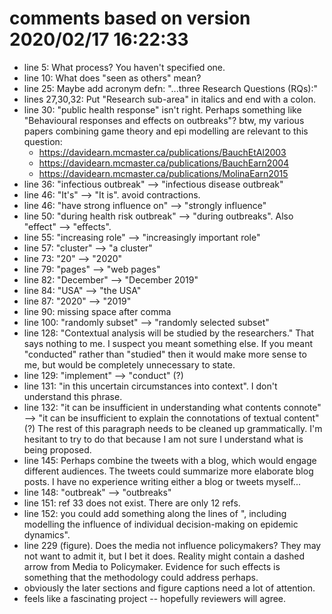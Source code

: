 
# comments based on version 2020/02/17 16:22:33

- line 5: What process?  You haven't specified one.
- line 10: What does "seen as others" mean?
- line 25: Maybe add acronym defn:  "...three Research Questions (RQs):"
- lines 27,30,32: Put "Research sub-area" in italics and end with a colon.
- line 30: "public health response" isn't right.  Perhaps something like "Behavioural responses and effects on outbreaks"?  btw, my various papers combining game theory and epi modelling are relevant to this question:
	- https://davidearn.mcmaster.ca/publications/BauchEtAl2003
	- https://davidearn.mcmaster.ca/publications/BauchEarn2004
	- https://davidearn.mcmaster.ca/publications/MolinaEarn2015
- line 36: "infectious outbreak" --> "infectious disease outbreak"
- line 46: "It's" --> "It is".  avoid contractions.
- line 46: "have strong influence on" --> "strongly influence"
- line 50: "during health risk outbreak" --> "during outbreaks".  Also "effect" --> "effects".
- line 55: "increasing role" --> "increasingly important role"
- line 57: "cluster" --> "a cluster"
- line 73: "20" --> "2020"
- line 79: "pages" --> "web pages"
- line 82: "December" --> "December 2019"
- line 84: "USA" --> "the USA"
- line 87: "2020" --> "2019"
- line 90: missing space after comma
- line 100: "randomly subset" --> "randomly selected subset"
- line 128: "Contextual analysis will be studied by the researchers."  That says nothing to me. I suspect you meant something else. If you meant "conducted" rather than "studied" then it would make more sense to me, but would be completely unnecessary to state.
- line 129: "implement" --> "conduct" (?)
- line 131: "in this uncertain circumstances into context".  I don't understand this phrase.
- line 132: "it can be insufficient in understanding what contents connote" --> "it can be insufficient to explain the connotations of textual content" (?)  The rest of this paragraph needs to be cleaned up grammatically.  I'm hesitant to try to do that because I am not sure I understand what is being proposed.
- line 145: Perhaps combine the tweets with a blog, which would engage different audiences.  The tweets could summarize more elaborate blog posts.  I have no experience writing either a blog or tweets myself...
- line 148: "outbreak" --> "outbreaks"
- line 151: ref 33 does not exist.  There are only 12 refs.
- line 152: you could add something along the lines of ", including modelling the influence of individual decision-making on epidemic dynamics".
- line 229 (figure).  Does the media not influence policymakers? They may not want to admit it, but I bet it does.  Reality might contain a dashed arrow from Media to Policymaker.  Evidence for such effects is something that the methodology could address perhaps.
- obviously the later sections and figure captions need a lot of attention.
- feels like a fascinating project -- hopefully reviewers will agree.
